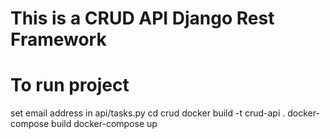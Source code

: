 # This is a CRUD API Django Rest Framework

# To run project 
set email address in api/tasks.py
cd crud 
docker build -t crud-api .
docker-compose build 
docker-compose up


